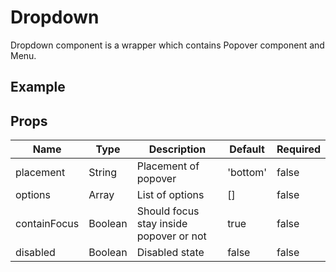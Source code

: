 # Dropdown <badge text="stable" />
Dropdown component is a wrapper which contains Popover component and Menu.

## Example
<div class="p-3 border rounded-2 my-3">
  <v-dropdown contain-focus :options="options">
    <template v-slot:toggle>
      <v-button  appearance="primary">Open dropdown</v-button>
    </template>
  </v-dropdown>
</div>

## Props
Name               | Type      | Description     | Default | Required
------------------ | --------- | --------------- | ------- | --------
placement          | String    | Placement of popover | 'bottom' | false
options            | Array     | List of options | []      | false
containFocus       | Boolean   | Should focus stay inside popover or not | true | false
disabled           | Boolean   | Disabled state | false | false

<script>
export default {
  data() {
    return {
      options: [
        { label: 'Option 1' },
        { label: 'Option 2' },
        { label: 'Option 3' },
        { type: 'divider' },
        { label: 'Option 4' },
      ]
    };
  },
}
</script>
